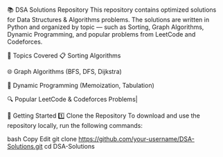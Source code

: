 📚 DSA Solutions Repository
This repository contains optimized solutions for Data Structures & Algorithms problems. The solutions are written in Python and organized by topic — such as Sorting, Graph Algorithms, Dynamic Programming, and popular problems from LeetCode and Codeforces.

📌 Topics Covered
📋 Sorting Algorithms

🌐 Graph Algorithms (BFS, DFS, Dijkstra)

🧠 Dynamic Programming (Memoization, Tabulation)

🔍 Popular LeetCode & Codeforces Problems|


🚀 Getting Started
1️⃣ Clone the Repository
To download and use the repository locally, run the following commands:

bash
Copy
Edit
git clone https://github.com/your-username/DSA-Solutions.git
cd DSA-Solutions
